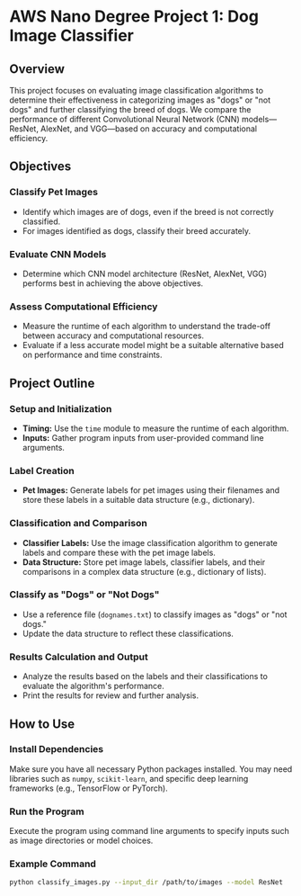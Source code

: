 # AWS Nano Degree Project 1: Dog Image Classifier

## Overview

This project focuses on evaluating image classification algorithms to determine their effectiveness in categorizing images as "dogs" or "not dogs" and further classifying the breed of dogs. We compare the performance of different Convolutional Neural Network (CNN) models—ResNet, AlexNet, and VGG—based on accuracy and computational efficiency.

## Objectives

### Classify Pet Images
- Identify which images are of dogs, even if the breed is not correctly classified.
- For images identified as dogs, classify their breed accurately.

### Evaluate CNN Models
- Determine which CNN model architecture (ResNet, AlexNet, VGG) performs best in achieving the above objectives.

### Assess Computational Efficiency
- Measure the runtime of each algorithm to understand the trade-off between accuracy and computational resources.
- Evaluate if a less accurate model might be a suitable alternative based on performance and time constraints.

## Project Outline

### Setup and Initialization
- **Timing:** Use the `time` module to measure the runtime of each algorithm.
- **Inputs:** Gather program inputs from user-provided command line arguments.

### Label Creation
- **Pet Images:** Generate labels for pet images using their filenames and store these labels in a suitable data structure (e.g., dictionary).

### Classification and Comparison
- **Classifier Labels:** Use the image classification algorithm to generate labels and compare these with the pet image labels.
- **Data Structure:** Store pet image labels, classifier labels, and their comparisons in a complex data structure (e.g., dictionary of lists).

### Classify as "Dogs" or "Not Dogs"
- Use a reference file (`dognames.txt`) to classify images as "dogs" or "not dogs."
- Update the data structure to reflect these classifications.

### Results Calculation and Output
- Analyze the results based on the labels and their classifications to evaluate the algorithm's performance.
- Print the results for review and further analysis.

## How to Use

### Install Dependencies
Make sure you have all necessary Python packages installed. You may need libraries such as `numpy`, `scikit-learn`, and specific deep learning frameworks (e.g., TensorFlow or PyTorch).

### Run the Program
Execute the program using command line arguments to specify inputs such as image directories or model choices.

### Example Command

```bash
python classify_images.py --input_dir /path/to/images --model ResNet
